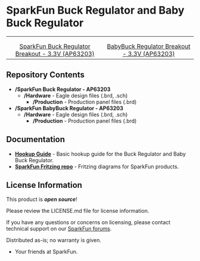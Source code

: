 SparkFun Buck Regulator and Baby Buck Regulator
========================================

<table class="table table-hover table-striped table-bordered">
    <tr>
        <th class="text-center"> 
        </th>
        <th class="text-center">
        </th>
    </tr>
    <tr align="center">
        <td><a href="https://www.sparkfun.com/products/18356"><img src="https://cdn.sparkfun.com/assets/parts/1/7/7/0/3/18356-SparkFun_Buck_Regulator_Breakout_-_3.3V__AP63203_-01.jpg" alt=""></a></td>
        <td><a href="https://www.sparkfun.com/products/18357"><img src="https://cdn.sparkfun.com/assets/parts/1/7/7/0/5/18357-SparkFun_BabyBuck_Regulator_Breakout_-_3.3V__AP63203_-01.jpg" alt=""></a></td>
    </tr>
    <tr align="center">
        <td><a href="https://www.sparkfun.com/products/18356">SparkFun Buck Regulator Breakout - 3.3V (AP63203)</a></td>
        <td><a href="https://www.sparkfun.com/products/18357">BabyBuck Regulator Breakout - 3.3V (AP63203)</a></td>
    </tr>
</table>


<Basic description of the part.>

Repository Contents
-------------------

* **/SparkFun Buck Regulator - AP63203**
    * **/Hardware** - Eagle design files (.brd, .sch)
        * **/Production** - Production panel files (.brd)
* **/SparkFun BabyBuck Regulator - AP63203**
    * **/Hardware** - Eagle design files (.brd, .sch)
        * **/Production** - Production panel files (.brd)

Documentation
--------------
* **[Hookup Guide](https://learn.sparkfun.com/tutorials/buck-regulator-hookup-guide)** - Basic hookup guide for the Buck Regulator and Baby Buck Regulator.
* **[SparkFun Fritzing repo](https://github.com/sparkfun/Fritzing_Parts)** - Fritzing diagrams for SparkFun products.

License Information
-------------------

This product is _**open source**_! 

Please review the LICENSE.md file for license information. 

If you have any questions or concerns on licensing, please contact technical support on our [SparkFun forums](https://forum.sparkfun.com/viewforum.php?f=152).

Distributed as-is; no warranty is given.

- Your friends at SparkFun.

_<COLLABORATION CREDIT>_
